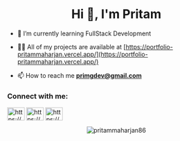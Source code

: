 <h1 align="center">Hi 👋, I'm Pritam</h1>

- 🌱 I’m currently learning FullStack Development

- 👨‍💻 All of my projects are available at [https://portfolio-pritammaharjan.vercel.app/](https://portfolio-pritammaharjan.vercel.app/)

- 📫 How to reach me **primgdev@gmail.com**

<h3 align="left">Connect with me:</h3>
<p align="left">
<a href="https://codepen.io/https://codepen.io/pritammaharjan86" target="blank"><img align="center" src="https://raw.githubusercontent.com/rahuldkjain/github-profile-readme-generator/master/src/images/icons/Social/codepen.svg" alt="https://codepen.io/pritammaharjan86" height="30" width="40" /></a>
<a href="https://linkedin.com/in/https://www.linkedin.com/in/pritammaharjan/" target="blank"><img align="center" src="https://raw.githubusercontent.com/rahuldkjain/github-profile-readme-generator/master/src/images/icons/Social/linked-in-alt.svg" alt="https://www.linkedin.com/in/pritammaharjan/" height="30" width="40" /></a>
<a href="https://stackoverflow.com/users/https://stackoverflow.com/users/22500338/pritammaharjan86" target="blank"><img align="center" src="https://raw.githubusercontent.com/rahuldkjain/github-profile-readme-generator/master/src/images/icons/Social/stack-overflow.svg" alt="https://stackoverflow.com/users/22500338/pritammaharjan86" height="30" width="40" /></a>
</p>


<p align="center"><img align="center" src="https://github-readme-streak-stats.herokuapp.com/?user=pritammaharjan86&" alt="pritammaharjan86" /></p>
